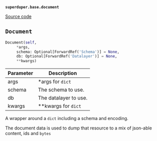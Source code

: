 **`superduper.base.document`** 

[Source code](https://github.com/superduper-io/superduper/blob/main/superduper/base/document.py)

## `Document` 

```python
Document(self,
     *args,
     schema: Optional[ForwardRef('Schema')] = None,
     db: Optional[ForwardRef('Datalayer')] = None,
     **kwargs)
```
| Parameter | Description |
|-----------|-------------|
| args | *args for `dict` |
| schema | The schema to use. |
| db | The datalayer to use. |
| kwargs | **kwargs for `dict` |

A wrapper around a `dict` including a schema and encoding.

The document data is used to dump that resource to
a mix of json-able content, ids and `bytes`

